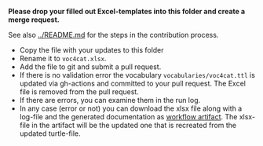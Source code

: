 **Please drop your filled out Excel-templates into this folder and create a merge request.**

See also [../README.md](../README.md) for the steps in the contribution process.

- Copy the file with your updates to this folder
- Rename it to `voc4cat.xlsx`.
- Add the file to git and submit a pull request.
- If there is no validation error the vocabulary `vocabularies/voc4cat.ttl` is updated via gh-actions and committed to your pull request. The Excel file is removed from the pull request.
- If there are errors, you can examine them in the run log.
- In any case (error or not) you can download the xlsx file along with a log-file and the generated documentation as [workflow artifact](https://docs.github.com/en/actions/managing-workflow-runs/downloading-workflow-artifacts).
The xlsx-file in the artifact will be the updated one that is recreated from the updated turtle-file.

